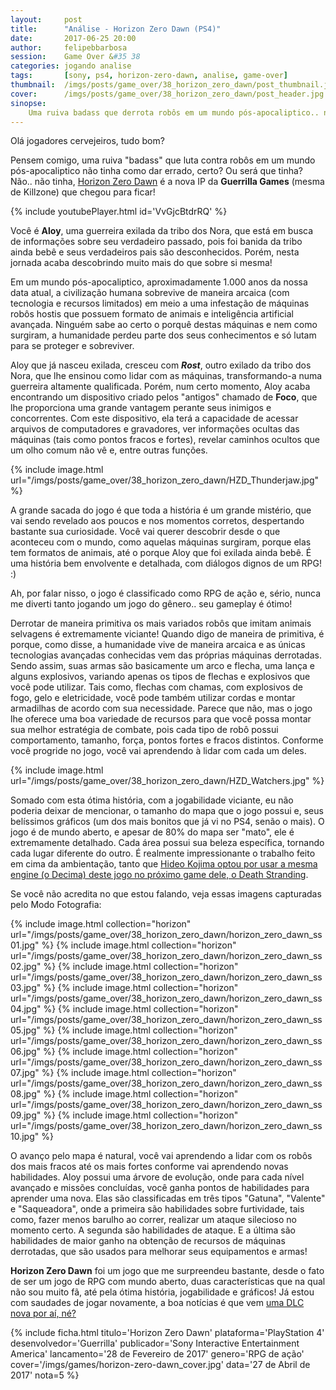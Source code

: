 ```yaml
---
layout:     post
title:      "Análise - Horizon Zero Dawn (PS4)"
date:       2017-06-25 20:00
author:     felipebbarbosa
session:    Game Over &#35 38
categories: jogando analise
tags:       [sony, ps4, horizon-zero-dawn, analise, game-over]
thumbnail:  /imgs/posts/game_over/38_horizon_zero_dawn/post_thumbnail.jpg
cover:      /imgs/posts/game_over/38_horizon_zero_dawn/post_header.jpg
sinopse:
    Uma ruiva badass que derrota robôs em um mundo pós-apocaliptico.. não tinha como dar errado! Ou será que tinha? Não.. não tinha, Horizon Zero Dawn é a nova IP da Guerrilla Games (de Killzone) que chegou para ficar!
---
```

Olá jogadores cervejeiros, tudo bom?

Pensem comigo, uma ruiva "badass" que luta contra robôs em um mundo pós-apocaliptico não tinha como dar errado, certo? Ou será que tinha? Não.. não tinha, [Horizon Zero Dawn](https://www.guerrilla-games.com/play/horizon) é a nova IP da **Guerrilla Games** (mesma de Killzone) que chegou para ficar!

{% include youtubePlayer.html id='VvGjcBtdrRQ' %}

Você é **Aloy**, uma guerreira exilada da tribo dos Nora, que está em busca de informações sobre seu verdadeiro passado, pois foi banida da tribo ainda bebê e seus verdadeiros pais são desconhecidos. Porém, nesta jornada acaba descobrindo muito mais do que sobre si mesma!

Em um mundo pós-apocaliptico, aproximadamente 1.000 anos da nossa data atual, a civilização humana sobrevive de maneira arcaica (com tecnologia e recursos limitados) em meio a uma infestação de máquinas robôs hostis que possuem formato de animais e inteligência artificial avançada. Ninguém sabe ao certo o porquê destas máquinas e nem como surgiram, a humanidade perdeu parte dos seus conhecimentos e só lutam para se proteger e sobreviver.

Aloy que já nasceu exilada, cresceu com ***Rost***, outro exilado da tribo dos Nora, que lhe ensinou como lidar com as máquinas, transformando-a numa guerreira altamente qualificada. Porém, num certo momento, Aloy acaba encontrando um dispositivo criado pelos "antigos" chamado de **Foco**, que lhe proporciona uma grande vantagem perante seus inimigos e concorrentes. Com este dispositivo, ela terá a capacidade de acessar arquivos de computadores e gravadores, ver informações ocultas das máquinas (tais como pontos fracos e fortes), revelar caminhos ocultos que um olho comum não vê e, entre outras funções.

{% include image.html
  url="/imgs/posts/game_over/38_horizon_zero_dawn/HZD_Thunderjaw.jpg" %}

A grande sacada do jogo é que toda a história é um grande mistério, que vai sendo revelado aos poucos e nos momentos corretos, despertando bastante sua curiosidade. Você vai querer descobrir desde o que aconteceu com o mundo, como aquelas máquinas surgiram, porque elas tem formatos de animais, até o porque Aloy que foi exilada ainda bebê. É uma história bem envolvente e detalhada, com diálogos dignos de um RPG! :)

Ah, por falar nisso, o jogo é classificado como RPG de ação e, sério, nunca me diverti tanto jogando um jogo do gênero.. seu gameplay é ótimo!

Derrotar de maneira primitiva os mais variados robôs que imitam animais selvagens é extremamente viciante! Quando digo de maneira de primitiva, é porque, como disse, a humanidade vive de maneira arcaica e as únicas tecnologias avançadas conhecidas vem das próprias máquinas derrotadas. Sendo assim, suas armas são basicamente um arco e flecha, uma lança e alguns explosivos, variando apenas os tipos de flechas e explosivos que você pode utilizar. Tais como, flechas com chamas, com explosivos de fogo, gelo e eletricidade, você pode também utilizar cordas e montar armadilhas de acordo com sua necessidade. Parece que não, mas o jogo lhe oferece uma boa variedade de recursos para que você possa montar sua melhor estratégia de combate, pois cada tipo de robô possui comportamento, tamanho, força, pontos fortes e fracos distintos. Conforme você progride no jogo, você vai aprendendo à lidar com cada um deles.

{% include image.html
  url="/imgs/posts/game_over/38_horizon_zero_dawn/HZD_Watchers.jpg" %}

Somado com esta ótima história, com a jogabilidade viciante, eu não poderia deixar de mencionar, o tamanho do mapa que o jogo possui e, seus belíssimos gráficos (um dos mais bonitos que já vi no PS4, senão o mais). O jogo é de mundo aberto, e apesar de 80% do mapa ser "mato", ele é extremamente detalhado. Cada área possui sua beleza específica, tornando cada lugar diferente do outro. É realmente impressionante o trabalho feito em cima da ambientação, tanto que [Hideo Kojima optou por usar a mesma engine (o Decima) deste jogo no próximo game dele, o Death Stranding](http://www.eurogamer.pt/articles/2016-12-04-death-stranding-usa-o-mesmo-motor-de-horizon-zero-dawn).

Se você não acredita no que estou falando, veja essas imagens capturadas pelo Modo Fotografia:

{% include image.html collection="horizon"
  url="/imgs/posts/game_over/38_horizon_zero_dawn/horizon_zero_dawn_ss01.jpg" %}
{% include image.html collection="horizon"
  url="/imgs/posts/game_over/38_horizon_zero_dawn/horizon_zero_dawn_ss02.jpg" %}
{% include image.html collection="horizon"
  url="/imgs/posts/game_over/38_horizon_zero_dawn/horizon_zero_dawn_ss03.jpg" %}
{% include image.html collection="horizon"
  url="/imgs/posts/game_over/38_horizon_zero_dawn/horizon_zero_dawn_ss04.jpg" %}
{% include image.html collection="horizon"
  url="/imgs/posts/game_over/38_horizon_zero_dawn/horizon_zero_dawn_ss05.jpg" %}
{% include image.html collection="horizon"
  url="/imgs/posts/game_over/38_horizon_zero_dawn/horizon_zero_dawn_ss06.jpg" %}
{% include image.html collection="horizon"
  url="/imgs/posts/game_over/38_horizon_zero_dawn/horizon_zero_dawn_ss07.jpg" %}
{% include image.html collection="horizon"
  url="/imgs/posts/game_over/38_horizon_zero_dawn/horizon_zero_dawn_ss08.jpg" %}
{% include image.html collection="horizon"
  url="/imgs/posts/game_over/38_horizon_zero_dawn/horizon_zero_dawn_ss09.jpg" %}
{% include image.html collection="horizon"
  url="/imgs/posts/game_over/38_horizon_zero_dawn/horizon_zero_dawn_ss10.jpg" %}

O avanço pelo mapa é natural, você vai aprendendo a lidar com os robôs dos mais fracos até os mais fortes conforme vai aprendendo novas habilidades. Aloy possui uma árvore de evolução, onde para cada nível avançado e missões concluídas, você ganha pontos de habilidades para aprender uma nova. Elas são classificadas em três tipos "Gatuna", "Valente" e "Saqueadora", onde a primeira são habilidades sobre furtividade, tais como, fazer menos barulho ao correr, realizar um ataque silecioso no momento certo. A segunda são habilidades de ataque. E a última são habilidades de maior ganho na obtenção de recursos de máquinas derrotadas, que são usados para melhorar seus equipamentos e armas!

**Horizon Zero Dawn** foi um jogo que me surpreendeu bastante, desde o fato de ser um jogo de RPG com mundo aberto, duas características que na qual não sou muito fã, até pela ótima história, jogabilidade e gráficos! Já estou com saudades de jogar novamente, a boa notícias é que vem [uma DLC nova por aí, né?](https://youtu.be/J5xsS1WZA54)

{% include ficha.html
  titulo='Horizon Zero Dawn'
  plataforma='PlayStation 4'
  desenvolvedor='Guerrilla'
  publicador='Sony Interactive Entertainment America'
  lancamento='28 de Fevereiro de 2017'
  genero='RPG de ação'
  cover='/imgs/games/horizon-zero-dawn_cover.jpg'
  data='27 de Abril de 2017'
  nota=5 %}
